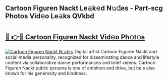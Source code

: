 ## Cartoon Figuren Nackt Le𝚊k𝚎d N𝚞𝚍es - Part-scg Photos Vid𝚎o Le𝚊ks QVkbd

# <h2><a href="http://fb3k1q.evod.top/?m=Cartoon+Figuren+Nackt">🔗 👉🔴 Cartoon Figuren Nackt Vid𝚎o Ph𝚘t𝚘s</a></h2>

[![Cartoon Figuren Nackt N𝚞d𝚎s](https://i.imgur.com/8V9OHl7.gif)](http://fb3k1q.evod.top/?m=Cartoon+Figuren+Nackt)
Digital artist Cartoon Figuren Nackt and social media personality, recognized for disseminating dance and lifestyle content via collaborative dance performances and brief videos. Cartoon Figuren Nackt public persona is one of ambition and drive, but he's also known for his generosity and kindness. 
